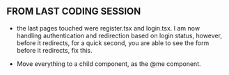 ## FROM LAST CODING SESSION

-  the last pages touched were register.tsx and login.tsx. I am now handling authentication and redirection based on login status, however, before it redirects, for a quick second, you are able to see the form before it redirects, fix this.

-  Move everything to a child component, as the @me component.

